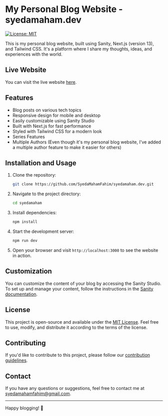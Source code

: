 # My Personal Blog Website - syedamaham.dev

[![License: MIT](https://img.shields.io/badge/License-MIT-blue.svg)](https://opensource.org/licenses/MIT)

This is my personal blog website, built using Sanity, Next.js (version 13), and Tailwind CSS. It's a platform where I share my thoughts, ideas, and experiences with the world.

## Live Website

You can visit the live website [here](https://your-website-url.com).

## Features

- Blog posts on various tech topics
- Responsive design for mobile and desktop
- Easily customizable using Sanity Studio
- Built with Next.js for fast performance
- Styled with Tailwind CSS for a modern look
- Series Features
- Multiple Authors (Even though it's my personal blog website, I've added a multiple author feature to make it easier for others)

## Installation and Usage

1. Clone the repository:

   ```bash
   git clone https://github.com/SyedaMahamFahim/syedamaham.dev.git
   ```

2. Navigate to the project directory:

   ```bash
   cd syedamaham
   ```

3. Install dependencies:

   ```bash
   npm install
   ```

4. Start the development server:

   ```bash
   npm run dev
   ```

5. Open your browser and visit `http://localhost:3000` to see the website in action.


## Customization

You can customize the content of your blog by accessing the Sanity Studio. To set up and manage your content, follow the instructions in the [Sanity documentation](https://www.sanity.io/docs).

## License

This project is open-source and available under the [MIT License](LICENSE). Feel free to use, modify, and distribute it according to the terms of the license.

## Contributing

If you'd like to contribute to this project, please follow our [contribution guidelines](CONTRIBUTING.md).

## Contact

If you have any questions or suggestions, feel free to contact me at [syedamahamfahim@gmail.com](mailto:syedamahamfahim@gmail.com).

---

Happy blogging! 📝
